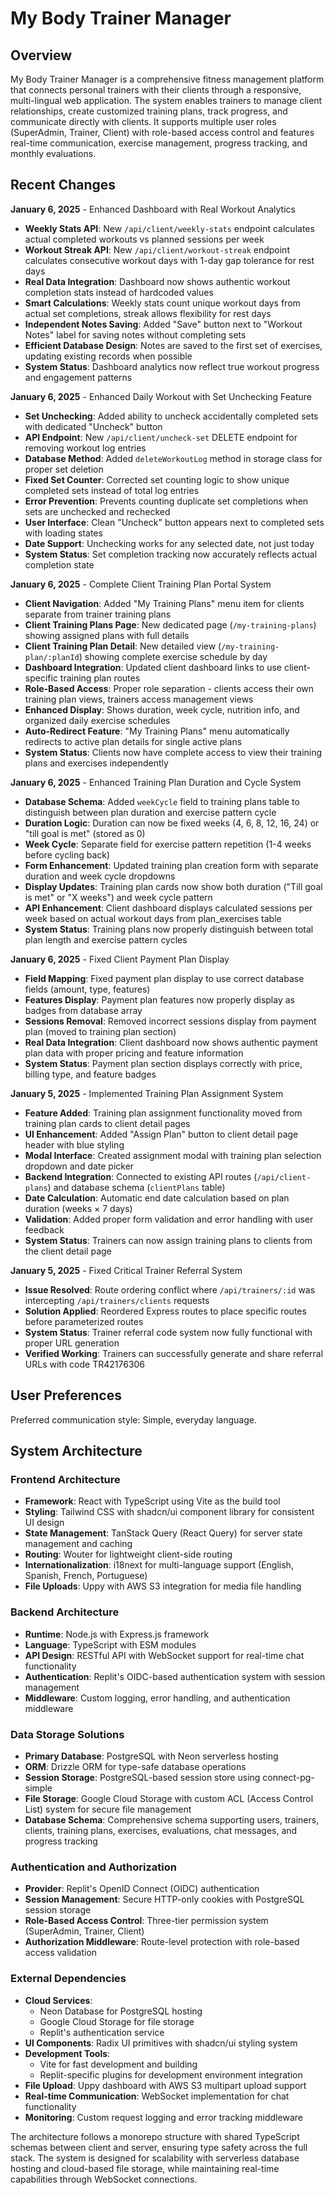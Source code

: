 # My Body Trainer Manager

## Overview

My Body Trainer Manager is a comprehensive fitness management platform that connects personal trainers with their clients through a responsive, multi-lingual web application. The system enables trainers to manage client relationships, create customized training plans, track progress, and communicate directly with clients. It supports multiple user roles (SuperAdmin, Trainer, Client) with role-based access control and features real-time communication, exercise management, progress tracking, and monthly evaluations.

## Recent Changes

**January 6, 2025** - Enhanced Dashboard with Real Workout Analytics
- **Weekly Stats API**: New `/api/client/weekly-stats` endpoint calculates actual completed workouts vs planned sessions per week
- **Workout Streak API**: New `/api/client/workout-streak` endpoint calculates consecutive workout days with 1-day gap tolerance for rest days
- **Real Data Integration**: Dashboard now shows authentic workout completion stats instead of hardcoded values
- **Smart Calculations**: Weekly stats count unique workout days from actual set completions, streak allows flexibility for rest days
- **Independent Notes Saving**: Added "Save" button next to "Workout Notes" label for saving notes without completing sets
- **Efficient Database Design**: Notes are saved to the first set of exercises, updating existing records when possible
- **System Status**: Dashboard analytics now reflect true workout progress and engagement patterns

**January 6, 2025** - Enhanced Daily Workout with Set Unchecking Feature
- **Set Unchecking**: Added ability to uncheck accidentally completed sets with dedicated "Uncheck" button
- **API Endpoint**: New `/api/client/uncheck-set` DELETE endpoint for removing workout log entries
- **Database Method**: Added `deleteWorkoutLog` method in storage class for proper set deletion
- **Fixed Set Counter**: Corrected set counting logic to show unique completed sets instead of total log entries
- **Error Prevention**: Prevents counting duplicate set completions when sets are unchecked and rechecked
- **User Interface**: Clean "Uncheck" button appears next to completed sets with loading states
- **Date Support**: Unchecking works for any selected date, not just today
- **System Status**: Set completion tracking now accurately reflects actual completion state

**January 6, 2025** - Complete Client Training Plan Portal System
- **Client Navigation**: Added "My Training Plans" menu item for clients separate from trainer training plans
- **Client Training Plans Page**: New dedicated page (`/my-training-plans`) showing assigned plans with full details
- **Client Training Plan Detail**: New detailed view (`/my-training-plan/:planId`) showing complete exercise schedule by day
- **Dashboard Integration**: Updated client dashboard links to use client-specific training plan routes
- **Role-Based Access**: Proper role separation - clients access their own training plan views, trainers access management views
- **Enhanced Display**: Shows duration, week cycle, nutrition info, and organized daily exercise schedules
- **Auto-Redirect Feature**: "My Training Plans" menu automatically redirects to active plan details for single active plans
- **System Status**: Clients now have complete access to view their training plans and exercises independently

**January 6, 2025** - Enhanced Training Plan Duration and Cycle System
- **Database Schema**: Added `weekCycle` field to training plans table to distinguish between plan duration and exercise pattern cycle
- **Duration Logic**: Duration can now be fixed weeks (4, 6, 8, 12, 16, 24) or "till goal is met" (stored as 0)
- **Week Cycle**: Separate field for exercise pattern repetition (1-4 weeks before cycling back)
- **Form Enhancement**: Updated training plan creation form with separate duration and week cycle dropdowns
- **Display Updates**: Training plan cards now show both duration ("Till goal is met" or "X weeks") and week cycle pattern
- **API Enhancement**: Client dashboard displays calculated sessions per week based on actual workout days from plan_exercises table
- **System Status**: Training plans now properly distinguish between total plan length and exercise pattern cycles

**January 6, 2025** - Fixed Client Payment Plan Display
- **Field Mapping**: Fixed payment plan display to use correct database fields (amount, type, features)
- **Features Display**: Payment plan features now properly display as badges from database array
- **Sessions Removal**: Removed incorrect sessions display from payment plan (moved to training plan section)
- **Real Data Integration**: Client dashboard now shows authentic payment plan data with proper pricing and feature information
- **System Status**: Payment plan section displays correctly with price, billing type, and feature badges

**January 5, 2025** - Implemented Training Plan Assignment System
- **Feature Added**: Training plan assignment functionality moved from training plan cards to client detail pages
- **UI Enhancement**: Added "Assign Plan" button to client detail page header with blue styling
- **Modal Interface**: Created assignment modal with training plan selection dropdown and date picker
- **Backend Integration**: Connected to existing API routes (`/api/client-plans`) and database schema (`clientPlans` table)
- **Date Calculation**: Automatic end date calculation based on plan duration (weeks × 7 days)
- **Validation**: Added proper form validation and error handling with user feedback
- **System Status**: Trainers can now assign training plans to clients from the client detail page

**January 5, 2025** - Fixed Critical Trainer Referral System
- **Issue Resolved**: Route ordering conflict where `/api/trainers/:id` was intercepting `/api/trainers/clients` requests
- **Solution Applied**: Reordered Express routes to place specific routes before parameterized routes
- **System Status**: Trainer referral code system now fully functional with proper URL generation
- **Verified Working**: Trainers can successfully generate and share referral URLs with code TR42176306

## User Preferences

Preferred communication style: Simple, everyday language.

## System Architecture

### Frontend Architecture
- **Framework**: React with TypeScript using Vite as the build tool
- **Styling**: Tailwind CSS with shadcn/ui component library for consistent UI design
- **State Management**: TanStack Query (React Query) for server state management and caching
- **Routing**: Wouter for lightweight client-side routing
- **Internationalization**: i18next for multi-language support (English, Spanish, French, Portuguese)
- **File Uploads**: Uppy with AWS S3 integration for media file handling

### Backend Architecture
- **Runtime**: Node.js with Express.js framework
- **Language**: TypeScript with ESM modules
- **API Design**: RESTful API with WebSocket support for real-time chat functionality
- **Authentication**: Replit's OIDC-based authentication system with session management
- **Middleware**: Custom logging, error handling, and authentication middleware

### Data Storage Solutions
- **Primary Database**: PostgreSQL with Neon serverless hosting
- **ORM**: Drizzle ORM for type-safe database operations
- **Session Storage**: PostgreSQL-based session store using connect-pg-simple
- **File Storage**: Google Cloud Storage with custom ACL (Access Control List) system for secure file management
- **Database Schema**: Comprehensive schema supporting users, trainers, clients, training plans, exercises, evaluations, chat messages, and progress tracking

### Authentication and Authorization
- **Provider**: Replit's OpenID Connect (OIDC) authentication
- **Session Management**: Secure HTTP-only cookies with PostgreSQL session storage
- **Role-Based Access Control**: Three-tier permission system (SuperAdmin, Trainer, Client)
- **Authorization Middleware**: Route-level protection with role-based access validation

### External Dependencies
- **Cloud Services**: 
  - Neon Database for PostgreSQL hosting
  - Google Cloud Storage for file storage
  - Replit's authentication service
- **UI Components**: Radix UI primitives with shadcn/ui styling system
- **Development Tools**: 
  - Vite for fast development and building
  - Replit-specific plugins for development environment integration
- **File Upload**: Uppy dashboard with AWS S3 multipart upload support
- **Real-time Communication**: WebSocket implementation for chat functionality
- **Monitoring**: Custom request logging and error tracking middleware

The architecture follows a monorepo structure with shared TypeScript schemas between client and server, ensuring type safety across the full stack. The system is designed for scalability with serverless database hosting and cloud-based file storage, while maintaining real-time capabilities through WebSocket connections.